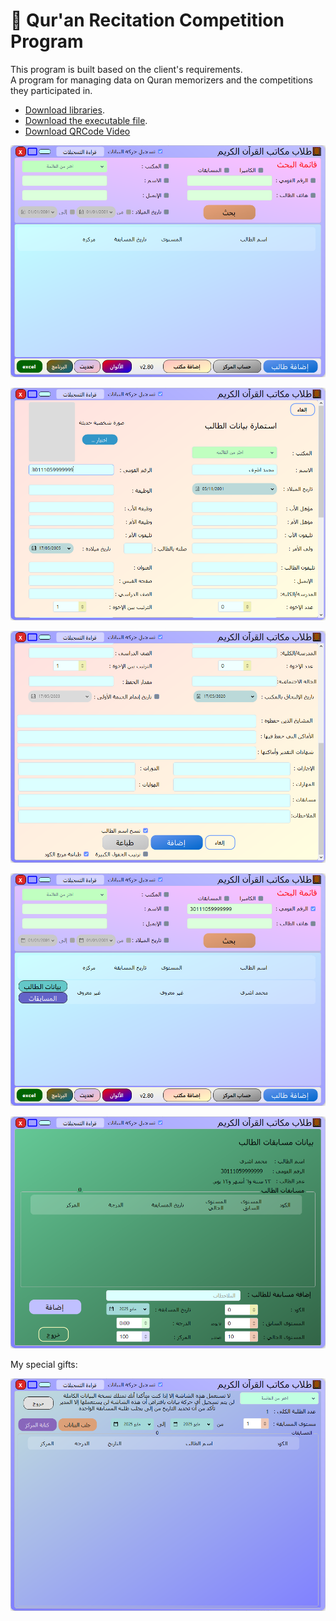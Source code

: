 # 📖 Qur'an Recitation Competition Program

This program is built based on the client's requirements. <br>
A program for managing data on Quran memorizers and the competitions they participated in.

- [Download libraries](https://github.com/MohamedAshref371/little-hafiz/raw/refs/heads/master/libs.zip).
- [Download the executable file](https://github.com/MohamedAshref371/little-hafiz/releases/latest/download/update.zip).
- [Download QRCode Video](https://github.com/MohamedAshref371/little-hafiz/raw/refs/heads/master/Screenshots/06-QRCode.mp4)

![Program Screen](Screenshots/00-ProgramScreen.png)

![Add Student](Screenshots/01-AddStudent.png)

![Add Student](Screenshots/02-AddStudent.png)

![Search](Screenshots/03-Search.png)

![Competitions](Screenshots/04-Competitions.png)


My special gifts:

![Ranks Helper](Screenshots/05-RanksHelper.png)

